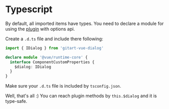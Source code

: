 # Typescript

By default, all imported items have types. You need to declare a module for using the [plugin](/guide/usage/plugin-usage) with options api. 

Create a `.d.ts` file and include there following:

```ts
import { IDialog } from 'gitart-vue-dialog'

declare module '@vue/runtime-core' {
  interface ComponentCustomProperties {
    $dialog: IDialog
  }
}
```
Make sure your `.d.ts` file is included by `tsconfig.json`.

Well, that's all :) You can reach plugin methods by `this.$dialog` and it is type-safe.